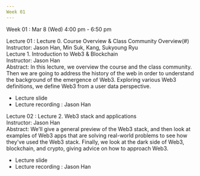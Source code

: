 ```yaml
---
Week 01
---
```


Week 01
  : Mar 8 (Wed) 4:00 pm - 6:50 pm

Lecture 01
  : 
Lecture 0. Course Overview & Class Community Overview(#)<br>
Instructor: Jason Han, Min Suk, Kang, Sukyoung Ryu<br>
Lecture 1. Introduction to Web3 & Blockchain<br>
Instructor: Jason Han<br>
Abstract: In this lecture, we overview the course and the class community. Then we are going to address the history of the web in order to understand the background of the emergence of Web3. Exploring various Web3 definitions, we define Web3 from a user data perspective.<br>
- Lecture slide
- Lecture recording
    : Jason Han

Lecture 02
  :
Lecture 2. Web3 stack and applications<br>
Instructor: Jason Han<br>
Abstract: We'll give a general preview of the Web3 stack, and then look at examples of Web3 apps that are solving real-world problems to see how they've used the Web3 stack. Finally, we look at the dark side of Web3, blockchain, and crypto, giving advice on how to approach Web3.<br> 
- Lecture slide
- Lecture recording
    : Jason Han
